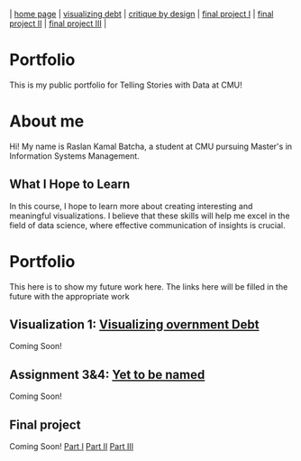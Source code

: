 | [home page](https://raslan2000.github.io/My-Portfolio/) | [visualizing debt](‎visualizing-government-debt,md) | [critique by design]() | [final project I]() | [final project II]() | [final project III]() |


# Portfolio
This is my public portfolio for Telling Stories with Data at CMU!  

# About me 
Hi! My name is Raslan Kamal Batcha, a student at CMU pursuing Master's in Information Systems Management. 

## What I Hope to Learn
In this course, I hope to learn more about creating interesting and meaningful visualizations. I believe that these skills will help me excel in the field of data science, where effective communication of insights is crucial.

# Portfolio
This here is to show my future work here. The links here will be filled in the future with the appropriate work


## Visualization 1: [Visualizing overnment Debt](‎visualizing-government-debt.md)
Coming Soon! 

## Assignment 3&4: [Yet to be named]()
Coming Soon!

## Final project
Coming Soon! 
[Part I]()
[Part II]()
[Part III]()
